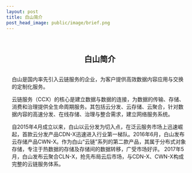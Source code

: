 ```yaml
---
layout: post
title: 白山简介
post_head_image: public/image/brief.png
---
```

<div style="padding:15px;margin-bottom:100px;">
<h2 style="margin-bottom:30px;"><center>白山简介</center></h2>

<p>白山是国内率先引入云链服务的企业，为客户提供高效数据内容应用与交换的定制化服务。</p>

<p>云链服务（CCX）的核心是建立数据与数据的连接，为数据的传输、存储、消费和治理提供全生命周期服务。其包括云分发、云存储、云聚合，针对数据内容的高速分发、在线存储、治理与整合需求，建立网络服务系统。</p>

<p>自2015年4月成立以来，白山以云分发为切入点，在泛云服务市场上迅速崛起，首款云分发产品CDN-X迅速进入行业第一梯队。2016年6月，白山发布云存储产品CWN-X。作为白山“云链”系列的第二款产品，其属于分布式对象存储，专注于热数据的存储及存储间的数据转移，广受市场好评。 2017年5月，白山发布云聚合CLN-X，抢先布局云后市场，与CDN-X、CWN-X构成完整的云链服务体系。</p>

<p></p>
</div>